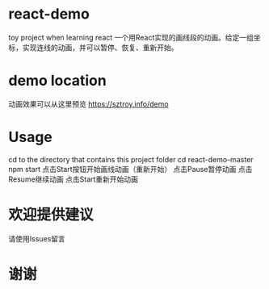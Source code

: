 # react-demo
toy project when learning react
一个用React实现的画线段的动画。给定一组坐标，实现连线的动画，并可以暂停、恢复、重新开始。

# demo location
动画效果可以从这里预览
https://sztroy.info/demo

# Usage
cd to the directory that contains this project folder
cd react-demo-master
npm start
点击Start按钮开始画线动画（重新开始）
点击Pause暂停动画
点击Resume继续动画
点击Start重新开始动画

# 欢迎提供建议
请使用Issues留言

# 谢谢
